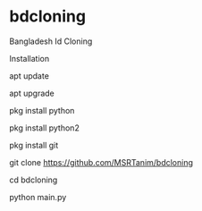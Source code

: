 # bdcloning
Bangladesh Id Cloning

Installation

apt update

apt upgrade

pkg install python

pkg install python2

pkg install git

git clone https://github.com/MSRTanim/bdcloning

cd bdcloning

python main.py
